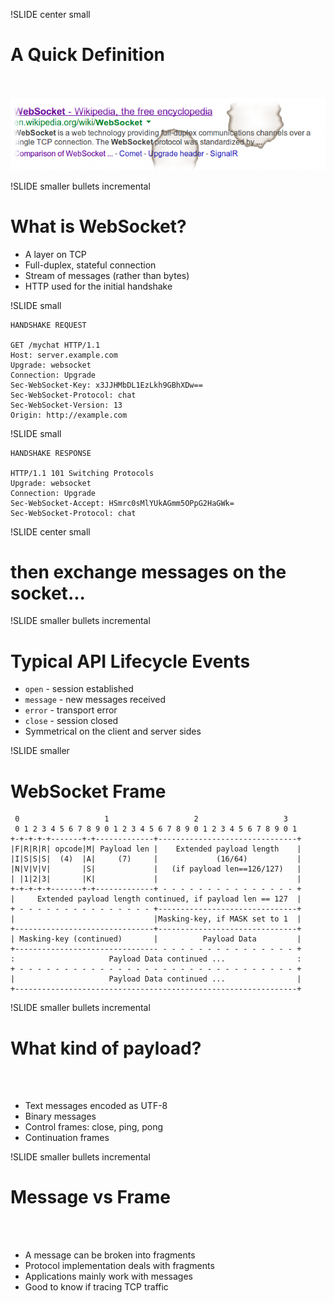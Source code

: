 !SLIDE center small
# A Quick Definition
<br><br>
![Image of Google search for WebSocket](websocket-definition.png)

!SLIDE smaller bullets incremental
# What is WebSocket?

* A layer on TCP
* Full-duplex, stateful connection
* Stream of messages (rather than bytes)
* HTTP used for the initial handshake

!SLIDE small

    HANDSHAKE REQUEST

    GET /mychat HTTP/1.1
    Host: server.example.com
    Upgrade: websocket
    Connection: Upgrade
    Sec-WebSocket-Key: x3JJHMbDL1EzLkh9GBhXDw==
    Sec-WebSocket-Protocol: chat
    Sec-WebSocket-Version: 13
    Origin: http://example.com

!SLIDE small

    HANDSHAKE RESPONSE

    HTTP/1.1 101 Switching Protocols
    Upgrade: websocket
    Connection: Upgrade
    Sec-WebSocket-Accept: HSmrc0sMlYUkAGmm5OPpG2HaGWk=
    Sec-WebSocket-Protocol: chat

!SLIDE center small
# then exchange messages on the socket...

!SLIDE smaller bullets incremental
# Typical API Lifecycle Events

* `open` - session established
* `message` - new messages received
* `error` - transport error
* `close` - session closed
* Symmetrical on the client and server sides

!SLIDE smaller
# WebSocket Frame

     0                   1                   2                   3
     0 1 2 3 4 5 6 7 8 9 0 1 2 3 4 5 6 7 8 9 0 1 2 3 4 5 6 7 8 9 0 1
    +-+-+-+-+-------+-+-------------+-------------------------------+
    |F|R|R|R| opcode|M| Payload len |    Extended payload length    |
    |I|S|S|S|  (4)  |A|     (7)     |             (16/64)           |
    |N|V|V|V|       |S|             |   (if payload len==126/127)   |
    | |1|2|3|       |K|             |                               |
    +-+-+-+-+-------+-+-------------+ - - - - - - - - - - - - - - - +
    |     Extended payload length continued, if payload len == 127  |
    + - - - - - - - - - - - - - - - +-------------------------------+
    |                               |Masking-key, if MASK set to 1  |
    +-------------------------------+-------------------------------+
    | Masking-key (continued)       |          Payload Data         |
    +-------------------------------- - - - - - - - - - - - - - - - +
    :                     Payload Data continued ...                :
    + - - - - - - - - - - - - - - - - - - - - - - - - - - - - - - - +
    |                     Payload Data continued ...                |
    +---------------------------------------------------------------+

!SLIDE smaller bullets incremental
# What kind of payload?
<br><br>
* Text messages encoded as UTF-8
* Binary messages
* Control frames: close, ping, pong
* Continuation frames

!SLIDE smaller bullets incremental
# Message vs Frame
<br><br>
* A message can be broken into fragments
* Protocol implementation deals with fragments
* Applications mainly work with messages
* Good to know if tracing TCP traffic






